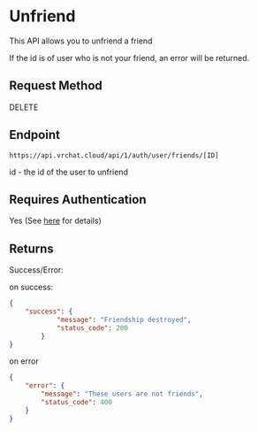 # Unfriend

This API allows you to unfriend a friend

If the id is of user who is not your friend, an error will be returned.

## Request Method
DELETE

## Endpoint
    https://api.vrchat.cloud/api/1/auth/user/friends/[ID]

id - the id of the user to unfriend

## Requires Authentication
Yes (See [here](/Authorization.md) for details)

## Returns

Success/Error:

on success:
```json
{
    "success": {
            "message": "Friendship destroyed",
            "status_code": 200
        }
}
```

on error
```json
{
    "error": {
        "message": "These users are not friends",
        "status_code": 400
    }
}
```
